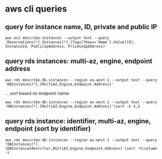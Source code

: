 # aws cli queries

## query for instance name, ID, private and public IP

```
aws ec2 describe-instances --output text --query 'Reservations[*].Instances[*].[Tags[?Key==`Name`].Value|[0], InstanceId, PublicIpAddress, PrivateIpAddress]'
```

## query rds instances: multi-az, engine, endpoint address

```
aws rds describe-db-instances --region eu-west-1 --output text --query 'DBInstances[*].[MultiAZ,Engine,Endpoint.Address]'
```

... sort based on endpoint name:

```
aws rds describe-db-instances --region eu-west-1 --output text --query 'DBInstances[*].[MultiAZ,Engine,Endpoint.Address]'|sort -k 3,3
```

## query rds instance: identifier, multi-az, engine, endpoint (sort by identifier)

```
aws rds describe-db-instances --region eu-west-1 --output text --query 'DBInstances[*].[DBInstanceIdentifier,MultiAZ,Engine,Endpoint.Address]'|sort -h|column -t
```
